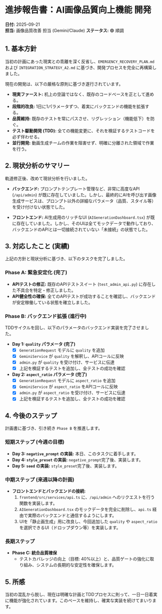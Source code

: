# 進捗報告書：AI画像品質向上機能 開発

**日付:** 2025-09-21  
**担当:** 画像品質改善 担当 (Gemini/Claude)
**ステータス:** 🟢 順調

## 1. 基本方針

当初の計画にあった現実との乖離を深く反省し、`EMERGENCY_RECOVERY_PLAN.md` および `INTEGRATION_STRATEGY_A2.md` に基づき、開発プロセスを完全に再構築しました。

現在の開発は、以下の厳格な原則に基づき遂行されています。

- **現実ファースト:** 机上の空論ではなく、既存のコードベースを正として進める。
- **段階的改良:** 1日に1パラメータずつ、着実にバックエンドの機能を拡張する。
- **品質維持:** 既存のテストを常にパスさせ、リグレッション（機能低下）を防ぐ。
- **テスト駆動開発 (TDD):** 全ての機能変更に、それを検証するテストコードを必ず伴わせる。
- **並行開発:** 動画生成チームの作業を阻害せず、明確に分離された領域で作業を行う。

## 2. 現状分析のサマリー

軌道修正後、改めて現状分析を行いました。

- **バックエンド:** プロンプトテンプレート管理など、非常に高度なAPI (`/api/admin`) が既に存在していました。しかし、最終的にAIを呼び出す画像生成サービスは、プロンプト以外の詳細なパラメータ（品質、スタイル等）を受け付けない状態でした。

- **フロントエンド:** AI生成用のリッチなUI (`AIGenerationDashboard.tsx`) が既に存在していました。しかし、そのUIは全てモックデータで動作しており、バックエンドのAPIとは一切接続されていない「未接続」の状態でした。

## 3. 対応したこと (実績)

上記の方針と現状分析に基づき、以下のタスクを完了しました。

### Phase A: 緊急安定化 (完了)

- **APIテストの修正:** 既存のAPIテストスイート (`test_admin_api.py`) に存在した不具合を特定・修正しました。
- **API健全性の確保:** 全てのAPIテストが成功することを確認し、バックエンドが安定稼働している状態を確立しました。

### Phase B: バックエンド拡張 (進行中)

TDDサイクルを回し、以下のパラメータのバックエンド実装を完了させました。

- **Day 1: `quality` パラメータ (完了)**
    - [x] `GenerationRequest` モデルに `quality` を追加
    - [x] `GeminiService` が `quality` を解釈し、APIコールに反映
    - [x] `admin.py` が `quality` を受け付け、サービスに伝達
    - [x] 上記を検証するテストを追加し、全テストの成功を確認

- **Day 2: `aspect_ratio` パラメータ (完了)**
    - [x] `GenerationRequest` モデルに `aspect_ratio` を追加
    - [x] `GeminiService` が `aspect_ratio` をAPIコールに反映
    - [x] `admin.py` が `aspect_ratio` を受け付け、サービスに伝達
    - [x] 上記を検証するテストを追加し、全テストの成功を確認

## 4. 今後のステップ

計画書に基づき、引き続き `Phase B` を推進します。

### 短期ステップ (今週の目標)

- **Day 3: `negative_prompt` の実装:** 本日、このタスクに着手します。
- **Day 4: `style_preset` の実装:** `negative_prompt`完了後、実装します。
- **Day 5: `seed` の実装:** `style_preset`完了後、実装します。

### 中期ステップ (来週以降の計画)

- **フロントエンドとバックエンドの接続:**
    1. `frontend/src/services/api.ts` に、`/api/admin` へのリクエストを行う関数を実装します。
    2. `AIGenerationDashboard.tsx` のモックデータを完全に削除し、`api.ts` 経由で実際のバックエンドと通信するようにします。
    3. UIを「静止画生成」用に改良し、今回追加した `quality` や `aspect_ratio` を選択できるUI（ドロップダウン等）を実装します。

### 長期ステップ

- **Phase C: 統合品質確保**
    - テストカバレッジの向上（目標: 40%以上）と、品質ゲートの強化に取り組み、システムの長期的な安定性を確保します。

## 5. 所感

当初の混乱から脱し、現在は明確な計画とTDDプロセスに則って、一日一日着実に機能が強化されています。このペースを維持し、確実な実装を続けてまいります。
